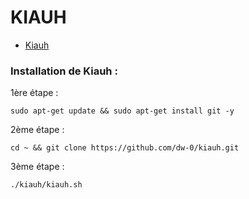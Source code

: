 # KIAUH
* [Kiauh](https://github.com/dw-0/kiauh)

### Installation de Kiauh :
1ère étape :

    sudo apt-get update && sudo apt-get install git -y

2ème étape :

    cd ~ && git clone https://github.com/dw-0/kiauh.git

3ème étape :

    ./kiauh/kiauh.sh